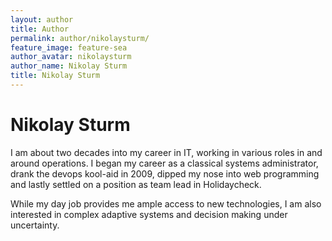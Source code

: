 ```yaml
---
layout: author
title: Author
permalink: author/nikolaysturm/
feature_image: feature-sea
author_avatar: nikolaysturm
author_name: Nikolay Sturm
title: Nikolay Sturm
---
```


# Nikolay Sturm

I am about two decades into my career in IT, working in various roles in and
around operations. I began my career as a classical systems administrator,
drank the devops kool-aid in 2009, dipped my nose into web programming
and lastly settled on a position as team lead in Holidaycheck.

While my day job provides me ample access to new technologies, I am also
interested in complex adaptive systems and decision making under uncertainty.
